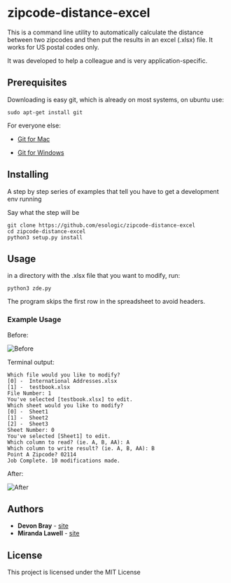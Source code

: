 # zipcode-distance-excel
This is a command line utility to automatically calculate the distance between two zipcodes and then put the results in an excel (.xlsx) file. It works for US postal codes only.

It was developed to help a colleague and is very application-specific.

## Prerequisites
Downloading is easy git, which is already on most systems, on ubuntu use:
 
```
sudo apt-get install git
```
For everyone else:

* [Git for Mac](https://git-scm.com/download/mac)

* [Git for Windows](https://git-scm.com/download/win)

## Installing

A step by step series of examples that tell you have to get a development env running

Say what the step will be

```
git clone https://github.com/esologic/zipcode-distance-excel
cd zipcode-distance-excel
python3 setup.py install
``` 

## Usage

in a directory with the .xlsx file that you want to modify, run:

```
python3 zde.py
```

The program skips the first row in the spreadsheet to avoid headers.

### Example Usage

Before:

![Before](https://user-images.githubusercontent.com/3516293/31227931-9ec99c96-a9a9-11e7-8d2d-e3c441878e83.PNG)

Terminal output:

```
Which file would you like to modify?
[0] -  International Addresses.xlsx
[1] -  testbook.xlsx
File Number: 1
You've selected [testbook.xlsx] to edit.
Which sheet would you like to modify?
[0] -  Sheet1
[1] -  Sheet2
[2] -  Sheet3
Sheet Number: 0
You've selected [Sheet1] to edit.
Which column to read? (ie. A, B, AA): A
Which column to write result? (ie. A, B, AA): B
Point A Zipcode? 02114
Job Complete. 10 modifications made.
```

After:

![After](https://user-images.githubusercontent.com/3516293/31227930-9eaf3946-a9a9-11e7-9384-d096fdfbc073.PNG)

## Authors

* **Devon Bray** - [site](http://www.esologic.com)
* **Miranda Lawell** - [site](https://www.mirandalawell.com)

## License

This project is licensed under the MIT License
